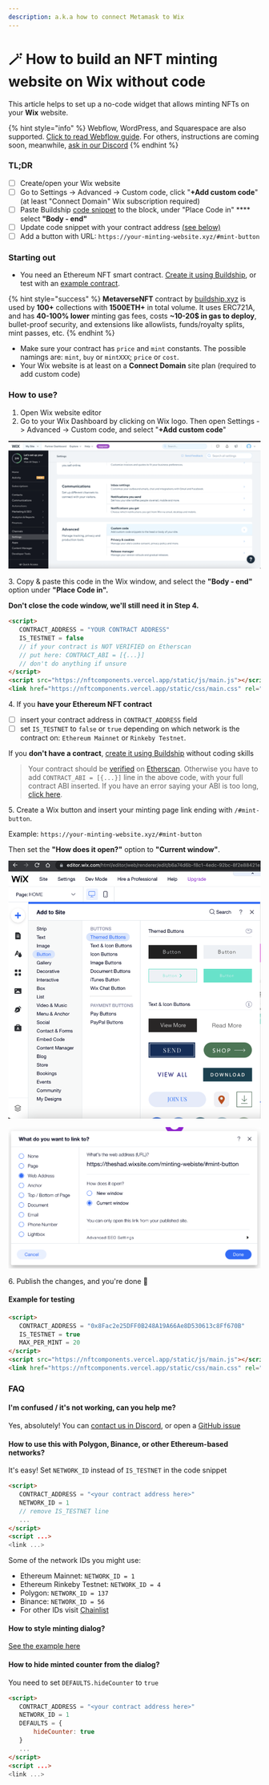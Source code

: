 ```yaml
---
description: a.k.a how to connect Metamask to Wix
---
```


# 🪄 How to build an NFT minting website on Wix without code

This article helps to set up a no-code widget that allows minting NFTs on your **Wix** website.&#x20;

{% hint style="info" %}
Webflow, WordPress, and Squarespace are also supported. [Click to read Webflow guide](using-webflow-widget.md). For others, instructions are coming soon, meanwhile, [ask in our Discord](https://discord.com/invite/dRg2tGqfhE)
{% endhint %}

### TL;DR

* [ ] Create/open your Wix website
* [ ] Go to Settings -> Advanced -> Custom code, click "**+Add custom code**" (at least "Connect Domain" Wix subscription required)
* [ ] Paste Buildship [code snippet](using-webflow-widget-1.md#how-to-use) to the block, under "Place Code in" **** select **"Body - end"**&#x20;
* [ ] Update code snippet with your contract address [(see below)](using-webflow-widget-1.md#how-to-use)
* [ ] Add a button with URL: `https://your-minting-website.xyz/#mint-button`

### Starting out

* You need an Ethereum NFT smart contract. [Create it using Buildship](https://app.buildship.xyz), or test with an [example contract](https://github.com/buildship-dev/webflow-nft-components#example-for-testing).

{% hint style="success" %}
**MetaverseNFT** contract by [buildship.xyz](https://buildship.xyz) is used by **100+** collections with **1500ETH+** in total volume. It uses ERC721A, and has **40-100% lower** minting gas fees, costs **\~10-20$ in gas to deploy**, bullet-proof security, and extensions like allowlists, funds/royalty splits, mint passes, etc.
{% endhint %}

* Make sure your contract has `price` and `mint` constants. The possible namings are: `mint`, `buy` or `mintXXX`; `price` or `cost`.
* Your Wix website is at least on a **Connect Domain** site plan (required to add custom code)

### How to use?

1. Open Wix website editor
2. Go to your Wix Dashboard by clicking on Wix logo. Then open Settings -> Advanced -> Custom code, and select "**+Add custom code**"

![Dashboard Settings -> Advanced -> Custom code](<../.gitbook/assets/image (2).png>)

&#x20; 3\. Copy & paste this code in the Wix window, and select the **"Body - end"** option under **"Place Code in".**

**Don't close the code window, we'll still need it in Step 4.**

```html
<script>
   CONTRACT_ADDRESS = "YOUR CONTRACT ADDRESS"
   IS_TESTNET = false
   // if your contract is NOT VERIFIED on Etherscan
   // put here: CONTRACT_ABI = [{...}]
   // don't do anything if unsure
</script>
<script src="https://nftcomponents.vercel.app/static/js/main.js"></script>
<link href="https://nftcomponents.vercel.app/static/css/main.css" rel="stylesheet">
```

&#x20; 4\. If you **have your Ethereum NFT contract**

* [ ] insert your contract address in `CONTRACT_ADDRESS` field
* [ ] set `IS_TESTNET` to `false` or `true` depending on which network is the contract on: `Ethereum Mainnet` or `Rinkeby Testnet`.

If you **don't have a contract**, [create it using Buildship](https://app.buildship.xyz) without coding skills

> Your contract should be [verified](https://etherscan.io/verifyContract) on [Etherscan](https://etherscan.io). Otherwise you have to add `CONTRACT_ABI = [{...}]` line in the above code, with your full contract ABI inserted. If you have an error saying your ABI is too long, [click here](https://github.com/buildship-dev/webflow-nft-components/issues/22#issuecomment-1042708174).

&#x20; 5\. Create a Wix button and insert your minting page link ending with `/#mint-button`.&#x20;

Example: `https://your-minting-website.xyz/#mint-button`

Then set the **"How does it open?"** option to **"Current window"**.

![Creating a button in Wix editor](<../.gitbook/assets/image (3).png>)

![My minting page URL is https://theshad.wixsite.com/minting-website, so look](<../.gitbook/assets/image (4).png>)

&#x20; 6\. Publish the changes, and you're done 🎉

#### Example for testing

```html
<script>
   CONTRACT_ADDRESS = "0x8Fac2e25DFF0B248A19A66Ae8D530613c8Ff670B"
   IS_TESTNET = true
   MAX_PER_MINT = 20
</script>
<script src="https://nftcomponents.vercel.app/static/js/main.js"></script>
<link href="https://nftcomponents.vercel.app/static/css/main.css" rel="stylesheet">
```

### FAQ

#### I'm confused / it's not working, can you help me?

Yes, absolutely! You can [contact us in Discord](http://buildship.xyz), or open a [GitHub issue](https://github.com/buildship-dev/webflow-nft-components/issues/new)

#### How to use this with Polygon, Binance, or other Ethereum-based networks?

It's easy! Set `NETWORK_ID` instead of `IS_TESTNET` in the code snippet

```html
<script>
   CONTRACT_ADDRESS = "<your contract address here>"
   NETWORK_ID = 1
   // remove IS_TESTNET line
   ...
</script>
<script ...>
<link ...>
```

Some of the network IDs you might use:

* Ethereum Mainnet: `NETWORK_ID = 1`
* Ethereum Rinkeby Testnet: `NETWORK_ID = 4`
* Polygon: `NETWORK_ID = 137`
* Binance: `NETWORK_ID = 56`
* For other IDs visit [Chainlist](https://chainlist.org)

#### How to style minting dialog?

[See the example here](https://github.com/buildship-dev/webflow-nft-components/wiki/Mint-button-widget#how-to-style-minting-dialog)

#### How to hide minted counter from the dialog?

You need to set `DEFAULTS.hideCounter` to `true`

```html
<script>
   CONTRACT_ADDRESS = "<your contract address here>"
   NETWORK_ID = 1
   DEFAULTS = {
       hideCounter: true
   }
   ...
</script>
<script ...>
<link ...>
```


